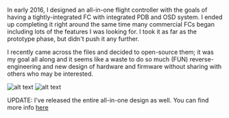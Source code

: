 In early 2016, I designed an all-in-one flight controller with the goals of having a tightly-integrated FC with integrated PDB and OSD system. I ended up completing it right around the same time many commercial FCs began including lots of the features I was looking for. I took it as far as the prototype phase, but didn't push it any further.

I recently came across the files and decided to open-source them; it was my goal all along and it seems like a waste to do so much (FUN) reverse-engineering and new design of hardware and firmware without sharing with others who may be interested. 

![alt text](https://github.com/jaygreco/OpenNaze/blob/master/board.png)
![alt text](https://github.com/jaygreco/OpenNaze/blob/master/turn1.JPG)

UPDATE: I've released the entire all-in-one design as well. You can find more info [here](http://jay-greco.com/openaio)
